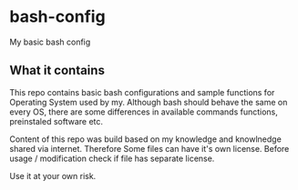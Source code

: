 # bash-config
My basic bash config

## What it contains
This repo contains basic bash configurations and sample functions for Operating System used by my.
Although bash should behave the same on every OS, there are some differences in available commands
functions, preinstaled software etc.

Content of this repo was build based on my knowledge and knowlnedge shared via internet. Therefore
Some files can have it's own license. Before usage / modification check if file has separate license.

Use it at your own risk.
